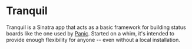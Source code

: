 Tranquil
========

Tranquil is a Sinatra app that acts as a basic framework for building status
boards like the one used by
[Panic](http://www.panic.com/blog/2010/03/the-panic-status-board/).  Started
on a whim, it's intended to provide enough flexibility for anyone -- even
without a local installation.
